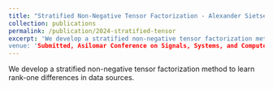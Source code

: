 ```yaml
---
title: "Stratified Non-Negative Tensor Factorization - Alexander Sietsema, Zerrin Vural, James Chapman, Yotam Yaniv, Deanna Needell"
collection: publications
permalink: /publication/2024-stratified-tensor
excerpt: 'We develop a stratified non-negative tensor factorization method to learn rank-one differences in data sources.
venue: 'Submitted, Asilomar Conference on Signals, Systems, and Computers.’
---
```

We develop a stratified non-negative tensor factorization method to learn rank-one differences in data sources.